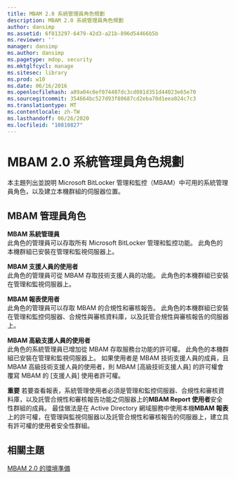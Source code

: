 ```yaml
---
title: MBAM 2.0 系統管理員角色規劃
description: MBAM 2.0 系統管理員角色規劃
author: dansimp
ms.assetid: 6f813297-6479-42d3-a21b-896d54466b5b
ms.reviewer: ''
manager: dansimp
ms.author: dansimp
ms.pagetype: mdop, security
ms.mktglfcycl: manage
ms.sitesec: library
ms.prod: w10
ms.date: 06/16/2016
ms.openlocfilehash: a89a04c0ef074407dc3cd081d351d44023e65e70
ms.sourcegitcommit: 354664bc527d93f80687cd2eba70d1eea024c7c3
ms.translationtype: MT
ms.contentlocale: zh-TW
ms.lasthandoff: 06/26/2020
ms.locfileid: "10810827"
---
```

# MBAM 2.0 系統管理員角色規劃


本主題列出並說明 Microsoft BitLocker 管理和監控（MBAM）中可用的系統管理員角色，以及建立本機群組的伺服器位置。

## MBAM 管理員角色


<a href="" id="---------------mbam-system-administrators"></a> **MBAM 系統管理員**  
此角色的管理員可以存取所有 Microsoft BitLocker 管理和監控功能。 此角色的本機群組已安裝在管理和監視伺服器上。

<a href="" id="---------------mbam-helpdesk-users"></a> **MBAM 支援人員的使用者**  
此角色的管理員可從 MBAM 存取技術支援人員的功能。 此角色的本機群組已安裝在管理和監視伺服器上。

<a href="" id="---------------mbam-report-users"></a> **MBAM 報表使用者**  
此角色的管理員可以存取 MBAM 的合規性和審核報告。 此角色的本機群組已安裝在管理和監控伺服器、合規性與審核資料庫，以及託管合規性與審核報告的伺服器上。

<a href="" id="---------------mbam-advanced-helpdesk-users"></a> **MBAM 高級支援人員的使用者**  
此角色的系統管理員已增加從 MBAM 存取服務台功能的許可權。 此角色的本機群組已安裝在管理和監視伺服器上。 如果使用者是 MBAM 技術支援人員的成員，且 MBAM 高級技術支援人員的使用者，則 MBAM [高級技術支援人員] 的許可權會覆寫 MBAM 的 [支援人員] 使用者許可權。

**重要** 若要查看報表，系統管理使用者必須是管理和監控伺服器、合規性和審核資料庫，以及託管合規性和審核報告功能之伺服器上的**MBAM Report 使用者**安全性群組的成員。 最佳做法是在 Active Directory 網域服務中使用本機**MBAM 報表**上的許可權，在管理與監視伺服器以及託管合規性和審核報告的伺服器上，建立具有許可權的使用者安全性群組。

 

## 相關主題


[MBAM 2.0 的環境準備](preparing-your-environment-for-mbam-20-mbam-2.md)

 

 





